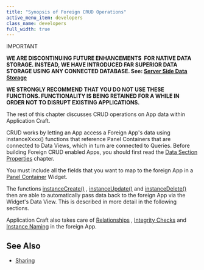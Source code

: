 ```yaml
---
title: "Synopsis of Foreign CRUD Operations"
active_menu_item: developers
class_name: developers
full_width: true
---
```



IMPORTANT

**WE ARE DISCONTINUING FUTURE ENHANCEMENTS  FOR NATIVE DATA STORAGE. INSTEAD, WE HAVE INTRODUCED FAR SUPERIOR DATA STORAGE USING ANY CONNECTED DATABASE. See: [Server Side Data Storage](/developers/user-guide/product-guide/data-storage/server-side-data-storage/)**

**WE STRONGLY RECOMMEND THAT YOU DO NOT USE THESE FUNCTIONS. FUNCTIONALITY IS BEING RETAINED FOR A WHILE IN ORDER NOT TO DISRUPT EXISTING APPLICATIONS.**

The rest of this chapter discusses CRUD operations on App data within Application Craft.

CRUD works by letting an App access a Foreign App's data using instanceXxxx() functions that reference Panel Containers that are connected to Data Views, which in turn are connected to Queries. Before building Foreign CRUD enabled Apps, you should first read the [Data Section Properties](/developers/user-guide/product-guide/advanced-features/data-integration-reporting-dashboards/data-section-properties/) chapter.

You must include all the fields that you want to map to the foreign App in a [Panel Container](/developers/user-guide/product-guide/widget-properties-events/containers/panel) Widget.

The functions [instanceCreate()](/developers/user-guide/scripting-apis/client-api/instance-data-functions/instancecreate) , [instanceUpdate()](/developers/user-guide/scripting-apis/client-api/instance-data-functions/instancesave) and [instanceDelete()](/developers/user-guide/scripting-apis/client-api/instance-data-functions/instancedelete) then are able to automatically pass data back to the foreign App via the Widget's Data View. This is described in more detail in the following sections.

Application Craft also takes care of [Relationships](/developers/user-guide/product-guide/advanced-features/data-storage-management/instance-relationships-in-detail/) , [Integrity Checks](/developers/user-guide/product-guide/advanced-features/data-storage-management/uniqueness-and-integrity/) and [Instance Naming](/developers/user-guide/product-guide/advanced-features/data-storage-management/instance-names) in the foreign App.

## See Also

 - [Sharing](/developers/user-guide/product-guide/the-console/sharing)

